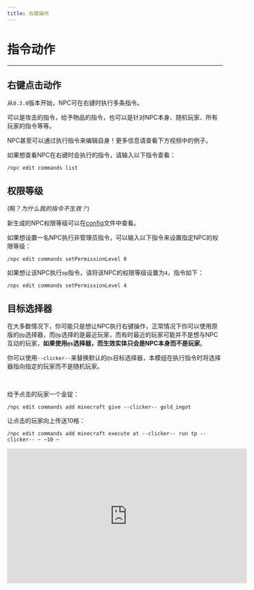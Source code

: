 ```yaml
---
title: 右键操作
---
```



# 指令动作

---


## 右键点击动作

从`0.3.0`版本开始，NPC可在右键时执行多条指令。

可以是攻击的指令，给予物品的指令，也可以是针对NPC本身、随机玩家、所有玩家的指令等等。

NPC甚至可以通过执行指令来编辑自身！更多信息请查看下方视频中的例子。

如果想查看NPC在右键时会执行的指令，请输入以下指令查看：

```
/npc edit commands list
```

## 权限等级

(啊？*为什么我的指令不生效？*)

新生成的NPC权限等级可以在[config](../../installation/config.md)文件中查看。

如果想设置一名NPC执行非管理员指令，可以输入以下指令来设置指定NPC的权限等级：
```
/npc edit commands setPermissionLevel 0
```

如果想让该NPC执行`op`指令，请将该NPC的权限等级设置为`4`，指令如下：
```
/npc edit commands setPermissionLevel 4
```

## 目标选择器

在大多数情况下，你可能只是想让NPC执行右键操作，正常情况下你可以使用原版的`@p`选择器，而`@p`选择的是最近玩家，而有时最近的玩家可能并不是想与NPC互动的玩家，**如果使用`@s`选择器，而生效实体只会是NPC本身而不是玩家**。

你可以使用`--clicker--`来替换默认的`@s`目标选择器，本模组在执行指令时将选择器指向指定的玩家而不是随机玩家。

<br>

给予点击的玩家一个金锭：
```
/npc edit commands add minecraft give --clicker-- gold_ingot
```


让点击的玩家向上传送10格：
```
/npc edit commands add minecraft execute at --clicker-- run tp --clicker-- ~ ~10 ~
```

<iframe width="560" height="315" src="https://www.bilibili.com/video/BV1FP411q7aE/" title="YouTube video player" frameborder="0" allow="accelerometer; autoplay; clipboard-write; encrypted-media; gyroscope; picture-in-picture" allowfullscreen></iframe>
